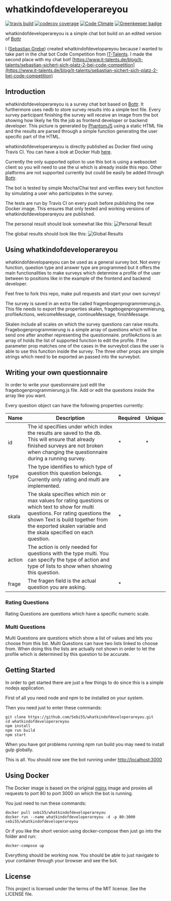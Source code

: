 # whatkindofdeveloperareyou

[![travis build](https://img.shields.io/travis/Sebi55/chartit.svg)](https://travis-ci.org/Sebi55/whatkindofdeveloperareyou)
[![codecov coverage](https://img.shields.io/codecov/c/github/Sebi55/whatkindofdeveloperareyou.svg)](https://codecov.io/gh/Sebi55/whatkindofdeveloperareyou)
[![Code Climate](https://codeclimate.com/github/Sebi55/whatkindofdeveloperareyou/badges/gpa.svg)](https://codeclimate.com/github/Sebi55/whatkindofdeveloperareyou)
[![Greenkeeper badge](https://badges.greenkeeper.io/Sebi55/whatkindofdeveloperareyou.svg)](https://greenkeeper.io/)

whatkindofdeveloperareyou is a simple chat bot build on an edited version of [Bottr](https://github.com/Bottr-js/Bottr)

I ([Sebastian Grebe](https://github.com/Sebi55)) created whatkindofdevelopareyou because I wanted to take part in the chat bot Code Competition from [IT-Talents](https://www.it-talents.de/foerderung/code-competition/code-competition-06-2017).
I made the second place with my chat bot! [https://www.it-talents.de/blog/it-talents/sebastian-sichert-sich-platz-2-bei-code-competition](https://www.it-talents.de/blog/it-talents/sebastian-sichert-sich-platz-2-bei-code-competition)

## Introduction

whatkindofdeveloperareyou is a survey chat bot based on [Bottr](https://github.com/Bottr-js/Bottr). It furthermore uses nedb to store survey results into a simple text file. Every survey participant finishing the survey will receive an image from the bot showing how likely he fits the job as frontend developer or backend developer. This picture is generated by [PhantomJS](https://github.com/ariya/phantomjs) using a static HTML file and the results are parsed through a simple function generating the user specific part of the HTML.

whatkindofdeveloperareyou is directly published as Docker filed using Travis CI. You can have a look at Docker Hub [here](https://hub.docker.com/r/sebi55/whatkindofdeveloperareyou/).

Currently the only supported option to use this bot is using a websocket client so you will need to use the ui which is already inside this repo.
Other platforms are not supported currently but could be easily be added through [Bottr](https://github.com/Bottr-js/Bottr).

The bot is tested by simple Mocha/Chai test and verifies every bot function by simulating a user who participates in the survey.

The tests are run by Travis CI on every push before publishing the new Docker image. This ensures that only tested and working versions of whatkindofdeveloperareyou are published.

The personal result should look somewhat like this:
![Personal Result](https://sebastian-grebe.com/wp-content/uploads/2017/06/result.png)

The global results should look like this:
![Global Results](https://sebastian-grebe.com/wp-content/uploads/2017/06/globalresults.png)

## Using whatkindofdeveloperareyou

whatkindofdevelopareyou can be used as a general survey bot. Not every function, question type and answer type are programmed but it offers the main functionalities to make surveys which determine a profile of the user between to positions like in the example of the frontend and backend developer.

Feel free to fork this repo, make pull requests and start your own surveys!

The survey is saved in an extra file called fragenbogenprogrammierung.js. This file needs to export the properties skalen, fragebogenprogrammierung, profileActions, welcomeMessage, continueMessage, finishMessage.

Skalen include all scales on which the survey questions can raise results.
Fragebogenprogrammierung is a simple array of questions which will be send one after another representing the questionnaire.
profileActions is an array of holds the list of supported function to edit the profile. If the parameter prop matches one of the cases in the surveybot class the user is able to use this function inside the survey.
The three other props are simple strings which need to be exported an passed into the surveybot.

## Writing your own questionnaire

In order to write your questionnaire just edit the fragebogenprogrammierung.js file.
Add or edit the questions inside the array like you want.

Every question object can have the following properties currently:

| Name | Description | Required | Unique |
|--------|-----------------------------------------------------------------------------------------------------------------------------------------------------------------------------------------------------------------------------------------------|----------|--------|
| id | The id specifiies under which index the results are saved to the db. This will ensure that already finished surveys are not broken when changing the questionnaire during a running survey. | * | * |
| type | The type identifies to which type of question this question belongs. Currently only rating and multi are implemented. | * |  |
| skala | The skala specifies which min or max values for rating questions or which text to show for multi questions. For rating questions the shown Text is build together from the exported skalen variable and the skala specified on each question. | * |  |
| action | The action is only needed for questions with the type multi. You can specify the type of action and type of lists to show when showing this question. |  |  |
| frage | The fragen field is the actual question you are asking. | * |  |

### Rating Questions 

Rating Questions are questions which have a specific numeric scale.

### Multi Questions

Multi Questions are questions which show a list of values and lets you choose from this list.
Multi Questions can have two lists linked to choose from. When doing this the lists are actually not shown
in order to let the profile which is determined by this question to be accurate.

## Getting Started

In order to get started there are just a few things to do since this is a simple nodejs application.

First of all you need node and npm to be installed on your system.

Then you need just to enter these commands:

    git clone https://github.com/Sebi55/whatkindofdeveloperareyou.git
    cd whatkindofdeveloperareyou
    npm install
    npm run build
    npm start

When you have got problems running npm run build you may need to install gulp globally.

This is all. You should now see the bot running under [http://localhost:3000](http://localhost:3000)

## Using Docker

The Docker image is based on the original [nginx](https://hub.docker.com/_/nginx/) image and proxies all requests to port 80 to port 3000 on which the bot is running.

You just need to run these commands:

    docker pull sebi55/whatkindofdeveloperareyou
    docker run --name whatkindofdeveloperareyou -d -p 80:3000 sebi55/whatkindofdeveloperareyou

Or if you like the short version using docker-compose then just go into the folder and run:

    docker-compose up

Everything should be working now.
You should be able to just navigate to your container through your browser and see the bot.

## License

This project is licensed under the terms of the MIT license. See the LICENSE file.


